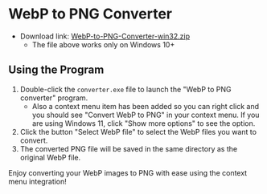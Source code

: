 # WebP to PNG Converter

- Download link: [WebP-to-PNG-Converter-win32.zip](https://github.com/vorlie/WebP_to_PNG_converter/releases/download/v1.0/WebP-to-PNG-Setup-win32.zip)
    - The file above works only on Windows 10+

## Using the Program

1. Double-click the `converter.exe` file to launch the "WebP to PNG converter" program.
    - Also a context menu item has been added so you can right click and you should see "Convert WebP to PNG" in your context menu. If you are using Windows 11, click "Show more options" to see the option.
2. Click the button "Select WebP file" to select the WebP files you want to convert.
3. The converted PNG file will be saved in the same directory as the original WebP file.

Enjoy converting your WebP images to PNG with ease using the context menu integration!
